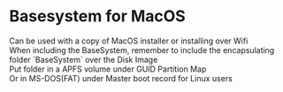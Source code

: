 <h1>Basesystem for MacOS</h1>
Can be used with a copy of MacOS installer or installing over Wifi<br>
When including the BaseSystem, remember to include the encapsulating folder `BaseSystem` over the Disk Image <br>
Put folder in a APFS volume under GUID Partition Map<br>
Or in MS-DOS(FAT) under Master boot record for Linux users
